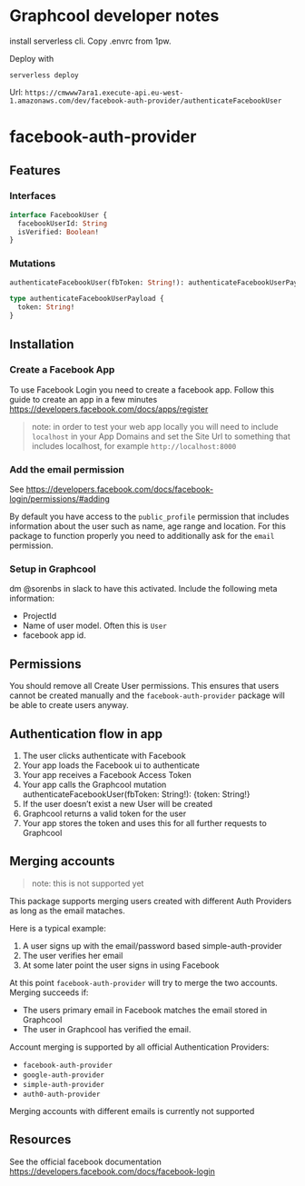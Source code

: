# Graphcool developer notes

install serverless cli. Copy .envrc from 1pw.

Deploy with

```
serverless deploy
```

Url: `https://cmwww7ara1.execute-api.eu-west-1.amazonaws.com/dev/facebook-auth-provider/authenticateFacebookUser`

# facebook-auth-provider

## Features

### Interfaces

```graphql
interface FacebookUser {
  facebookUserId: String
  isVerified: Boolean!
}
```

### Mutations

```graphql
authenticateFacebookUser(fbToken: String!): authenticateFacebookUserPayload

type authenticateFacebookUserPayload {
  token: String!
}
```

## Installation

### Create a Facebook App

To use Facebook Login you need to create a facebook app. Follow this guide to create an app in a few minutes https://developers.facebook.com/docs/apps/register

> note: in order to test your web app locally you will need to include `localhost` in your App Domains and set the Site Url to something that includes localhost, for example `http://localhost:8000`

### Add the email permission

See https://developers.facebook.com/docs/facebook-login/permissions/#adding

By default you have access to the `public_profile` permission that includes information about the user such as name, age range and location. For this package to function properly you need to additionally ask for the `email` permission.

### Setup in Graphcool

dm @sorenbs in slack to have this activated. Include the following meta information:

 - ProjectId
 - Name of user model. Often this is `User`
 - facebook app id.
 
## Permissions

You should remove all Create User permissions. This ensures that users cannot be created manually and the `facebook-auth-provider` package will be able to create users anyway.

## Authentication flow in app

1. The user clicks authenticate with Facebook
2. Your app loads the Facebook ui to authenticate
3. Your app receives a Facebook Access Token
4. Your app calls the Graphcool mutation authenticateFacebookUser(fbToken: String!): {token: String!}
5. If the user doesn’t exist a new User will be created
6. Graphcool returns a valid token for the user
7. Your app stores the token and uses this for all further requests to Graphcool

## Merging accounts

> note: this is not supported yet

This package supports merging users created with different Auth Providers as long as the email mataches.

Here is a typical example:

1. A user signs up with the email/password based simple-auth-provider
2. The user verifies her email
3. At some later point the user signs in using Facebook

At this point `facebook-auth-provider` will try to merge the two accounts. Merging succeeds if:

 - The users primary email in Facebook matches the email stored in Graphcool
 - The user in Graphcool has verified the email.
 
Account merging is supported by all official Authentication Providers:

 - `facebook-auth-provider`
 - `google-auth-provider`
 - `simple-auth-provider`
 - `auth0-auth-provider`

Merging accounts with different emails is currently not supported

## Resources

See the official facebook documentation https://developers.facebook.com/docs/facebook-login
